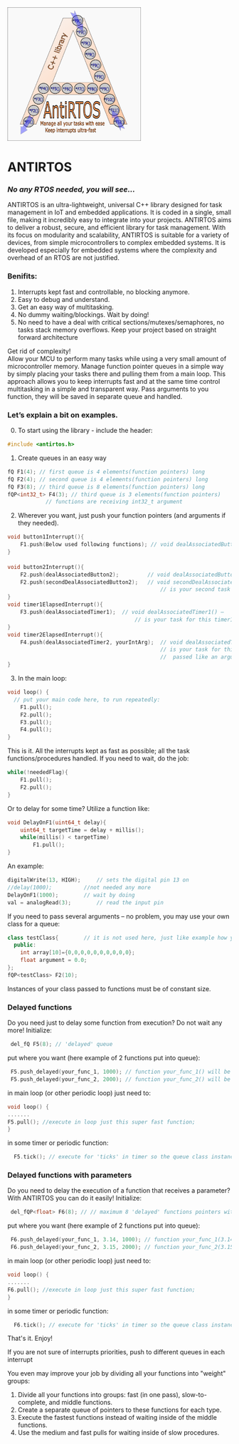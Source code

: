 <img src="https://github.com/WeSpeakEnglish/images/blob/main/logo_antirtos.png" width="300">


# ANTIRTOS 
### *No any RTOS needed, you will see...*
ANTIRTOS is an ultra-lightweight, universal C++ library designed for task management in IoT and embedded applications. It is coded in a single, small file, making it incredibly easy to integrate into your projects. ANTIRTOS aims to deliver a robust, secure, and efficient library for task management. With its focus on modularity and scalability, ANTIRTOS is suitable for a variety of devices, from simple microcontrollers to complex embedded systems.
It is developed especially for embedded systems where the complexity and overhead of an RTOS are not justified.

### Benifits:
1.	Interrupts kept fast and controllable, no blocking anymore.
2.	Easy to debug and understand. 
3.	Get an easy way of multitasking.
4.	No dummy waiting/blockings. Wait by doing!
5.	No need to have a deal with critical sections/mutexes/semaphores, no tasks stack memory overflows. Keep your project based on straight forward architecture

Get rid of complexity!   
Allow your MCU to perform many tasks while using a very small amount of microcontroller memory. Manage function pointer queues in a simple way by simply placing your tasks there and pulling them from a main loop. This approach allows you to keep interrupts fast and at the same time control multitasking in a simple and transparent way. Pass arguments to you function, they will be saved in separate queue and handled.

### Let’s explain a bit on examples.

0. To start using the library - include the header:
```cpp
#include <antirtos.h>
```

1.	Create queues in an easy way
```cpp
fQ F1(4); // first queue is 4 elements(function pointers) long
fQ F2(4); // second queue is 4 elements(function pointers) long
fQ F3(8); // third queue is 8 elements(function pointers) long
fQP<int32_t> F4(3); // third queue is 3 elements(function pointers)
		    // functions are receiving int32_t argument
```


2.	Wherever you want, just push your function pointers (and arguments if they needed).  

```cpp
void button1Interrupt(){
	F1.push(Below used following functions); // void dealAssociatedButton1() – is your task for this button
}
  
void button2Interrupt(){
	F2.push(dealAssociatedButton2);         // void dealAssociatedButton2() – is your task for this button
	F2.push(secondDealAssociatedButton2);   // void secondDealAssociatedButton2() – 
                                                // is your second task for this button
}
void timer1ElapsedInterrupt(){
	F3.push(dealAssociatedTimer1);  // void dealAssociatedTimer1() – 
                                        // is your task for this timer1 event 
}
void timer2ElapsedInterrupt(){
	F4.push(dealAssociatedTimer2, yourIntArg);  // void dealAssociatedTimer2(int yourIntArg) – 
                                                // is your task for this timer2 event and the variable yourIntArg
                                                //  passed like an argument 
}
```    

3.	In the main loop:
```cpp
void loop() {
  // put your main code here, to run repeatedly:
	F1.pull();
	F2.pull();
	F3.pull();
	F4.pull();
}
```

This is it. All the interrupts kept as fast as possible; all the task functions/procedures handled.
If you need to wait, do the job:
```cpp
while(!neededFlag){
	F1.pull();
	F2.pull();
}
```
Or to delay for some time? Utilize a function like:
```cpp
void DelayOnF1(uint64_t delay){
	uint64_t targetTime = delay + millis();
	while(millis() < targetTime) 
		F1.pull();
}
```


An example:
```cpp
digitalWrite(13, HIGH); 	// sets the digital pin 13 on
//delay(1000);  		//not needed any more
DelayOnF1(1000);		// wait by doing
val = analogRead(3);  		// read the input pin
```


If you need to pass several arguments – no problem, you may use your own class for a queue:
```cpp
class testClass{        // it is not used here, just like example how you may pass complex argument to your functions in queue
  public:
    int array[10]={0,0,0,0,0,0,0,0,0,0};
    float argument = 0.0;
};
fQP<testClass> F2(10);
```
Instances of your class passed to functions must be of constant size.

### Delayed functions
Do you need just to delay some function from execution? Do not wait any more!
Initialize:
```cpp
 del_fQ F5(8); // 'delayed' queue

 ```
put where you want (here example of 2 functions put into queue):
```cpp
 F5.push_delayed(your_func_1, 1000); // function your_func_1() will be delayed for 1000 'ticks'
 F5.push_delayed(your_func_2, 2000); // function your_func_2() will be delayed for 2000 'ticks'
 ```
 
 in main loop (or other periodic loop) just need to:
 ```cpp
 void loop() {
 .......
 F5.pull(); //execute in loop just this super fast function;
 }
 ```
 in some timer or periodic function:
  ```cpp
	F5.tick(); // execute for 'ticks' in timer so the queue class instance will know then to initiate execution
  ```
  
  ### Delayed functions with parameters
Do you need to delay the execution of a function that receives a parameter? With ANTIRTOS you can do it easily!
Initialize:
```cpp
 del_fQP<float> F6(8); // // maximum 8 'delayed' functions pointers with parameters in queue

 ```
put where you want (here example of 2 functions put into queue):
```cpp
 F6.push_delayed(your_func_1, 3.14, 1000); // function your_func_1(3.14) will be delayed for 1000 'ticks'
 F6.push_delayed(your_func_2, 3.15, 2000); // function your_func_2(3.15) will be delayed for 2000 'ticks'
 ```
 
 in main loop (or other periodic loop) just need to:
 ```cpp
 void loop() {
 .......
 F6.pull(); //execute in loop just this super fast function;
 }
 ```
 in some timer or periodic function:
  ```cpp
	F6.tick(); // execute for 'ticks' in timer so the queue class instance will know then to initiate execution
  ```
That's it. Enjoy! 
 

If you are not sure of interrupts priorities, push to different queues in each interrupt

You even may improve your job by dividing all your functions into "weight" groups:
1.	Divide all your functions into groups: fast (in one pass), slow-to-complete, and middle functions.
2.	Create a separate queue of pointers to these functions for each type.
3.	Execute the fastest functions instead of waiting inside of the middle functions.
4.	Use the medium and fast pulls for waiting inside of slow procedures.

